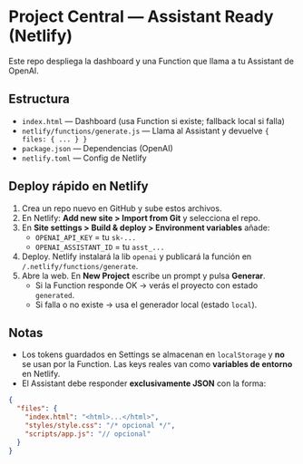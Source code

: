 # Project Central — Assistant Ready (Netlify)

Este repo despliega la dashboard y una Function que llama a tu Assistant de OpenAI.

## Estructura
- `index.html` — Dashboard (usa Function si existe; fallback local si falla)
- `netlify/functions/generate.js` — Llama al Assistant y devuelve `{ files: { ... } }`
- `package.json` — Dependencias (OpenAI)
- `netlify.toml` — Config de Netlify

## Deploy rápido en Netlify
1. Crea un repo nuevo en GitHub y sube estos archivos.
2. En Netlify: **Add new site > Import from Git** y selecciona el repo.
3. En **Site settings > Build & deploy > Environment variables** añade:
   - `OPENAI_API_KEY` = tu `sk-...`
   - `OPENAI_ASSISTANT_ID` = tu `asst_...`
4. Deploy. Netlify instalará la lib `openai` y publicará la función en `/.netlify/functions/generate`.
5. Abre la web. En **New Project** escribe un prompt y pulsa **Generar**.
   - Si la Function responde OK → verás el proyecto con estado `generated`.
   - Si falla o no existe → usa el generador local (estado `local`).

## Notas
- Los tokens guardados en Settings se almacenan en `localStorage` y **no** se usan por la Function. Las keys reales van como **variables de entorno** en Netlify.
- El Assistant debe responder **exclusivamente JSON** con la forma:
```json
{
  "files": {
    "index.html": "<html>...</html>",
    "styles/style.css": "/* opcional */",
    "scripts/app.js": "// opcional"
  }
}
```
